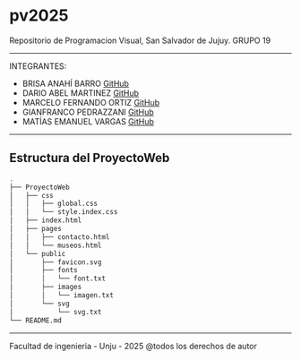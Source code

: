 # pv2025

Repositorio de Programacion Visual, San Salvador de Jujuy.
GRUPO 19

---

INTEGRANTES:

- BRISA ANAHÍ BARRO [GitHub](https://github.com/BarroBrisa)
- DARIO ABEL MARTINEZ [GitHub](https://github.com/martinezcabj12)
- MARCELO FERNANDO ORTIZ [GitHub](https://github.com/marceortiz)
- GIANFRANCO PEDRAZZANI [GitHub](https://github.com/GianPedr)
- MATÍAS EMANUEL VARGAS [GitHub](https://github.com/MatiasVargasDev)

---

## Estructura del ProyectoWeb

```bash
.
├── ProyectoWeb
│   ├── css
│   │   ├── global.css
│   │   └── style.index.css
│   ├── index.html
│   ├── pages
│   │   ├── contacto.html
│   │   └── museos.html
│   └── public
│       ├── favicon.svg
│       ├── fonts
│       │   └── font.txt
│       ├── images
│       │   └── imagen.txt
│       └── svg
│           └── svg.txt
└── README.md
```

---

Facultad de ingenieria - Unju - 2025
@todos los derechos de autor
